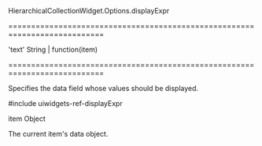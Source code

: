 <!--id-->HierarchicalCollectionWidget.Options.displayExpr<!--/id-->
===========================================================================
<!--default-->'text'<!--/default-->
<!--type-->String | function(item)<!--/type-->
===========================================================================

<!--shortDescription-->
Specifies the data field whose values should be displayed.
<!--/shortDescription-->

<!--fullDescription-->
#include uiwidgets-ref-displayExpr
<!--/fullDescription-->
<!--typeFunctionParamName1-->item<!--/typeFunctionParamName1-->
<!--typeFunctionParamType1-->Object<!--/typeFunctionParamType1-->
<!--typeFunctionParamDescription1-->
The current item's data object.
<!--/typeFunctionParamDescription1-->
